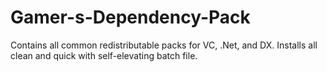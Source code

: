 # Gamer-s-Dependency-Pack
Contains all common redistributable packs for VC, .Net, and DX. Installs all clean and quick with self-elevating batch file.
